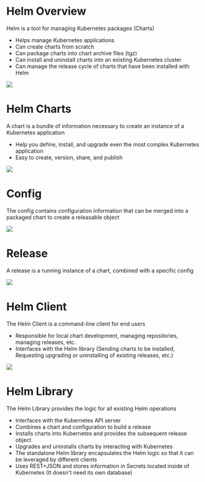 # Helm Overview

Helm is a tool for managing Kubernetes packages (Charts)

* Helps manage Kubernetes applications
* Can create charts from scratch
* Can package charts into chart archive files (tgz)
* Can install and uninstall charts into an existing Kubernetes cluster
* Can manage the release cycle of charts that have been installed with Helm

![](https://github.com/JonmarCorpuz/SecondBrain/blob/main/Assets/Whitespace.png)

# Helm Charts

A chart is a bundle of information necessary to create an instance of a Kubernetes application

* Help you define, install, and upgrade even the most complex Kubernetes application
* Easy to create, version, share, and publish

![](https://github.com/JonmarCorpuz/SecondBrain/blob/main/Assets/Whitespace.png)

# Config

The config contains configuration information that can be merged into a packaged chart to create a releasable object

![](https://github.com/JonmarCorpuz/SecondBrain/blob/main/Assets/Whitespace.png)

# Release

A release is a running instance of a chart, combined with a specific config

![](https://github.com/JonmarCorpuz/SecondBrain/blob/main/Assets/Whitespace.png)

# Helm Client

The Helm Client is a command-line client for end users

* Responsible for local chart development, managing repositories, managing releases, etc.
* Interfaces with the Helm library (Sending charts to be installed, Requesting upgrading or uninstalling of existing releases, etc.)

![](https://github.com/JonmarCorpuz/SecondBrain/blob/main/Assets/Whitespace.png)

# Helm Library

The Helm Library provides the logic for all existing Helm operations

* Interfaces with the Kubernetes API server
* Combines a chart and configuration to build a release
* Installs charts into Kubernetes and provides the subsequent release object
* Upgrades and uninstalls charts by interacting with Kubernetes
* The standalone Helm library encapsulates the Helm logic so that it can be leveraged by different clients
* Uses REST+JSON and stores information in Secrets located inside of Kubernetes (It doesn't need its own database)

